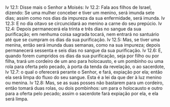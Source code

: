 lv 12.1: Disse mais o Senhor a Moisés:
lv 12.2: Fala aos filhos de Israel, dizendo: Se uma mulher conceber e tiver um menino, será imunda sete dias; assim como nos dias da impureza da sua enfermidade, será imunda.
lv 12.3: E no dia oitavo se circuncidará ao menino a carne do seu prepúcio.
lv 12.4: Depois permanecerá ela trinta e três dias no sangue da sua purificação; em nenhuma coisa sagrada tocará, nem entrará no santuário até que se cumpram os dias da sua purificação.
lv 12.5: Mas, se tiver uma menina, então será imunda duas semanas, como na sua impureza; depois permanecerá sessenta e seis dias no sangue da sua purificação.
lv 12.6: E, quando forem cumpridos os dias da sua purificação, seja por filho ou por filha, trará um cordeiro de um ano para holocausto, e um pombinho ou uma rola para oferta pelo pecado, à porta da tenda da revelação, o ao sacerdote,
lv 12.7: o qual o oferecerá perante o Senhor, e fará, expiação por ela; então ela será limpa do fluxo do seu sangue. Esta é a lei da que der à luz menino ou menina.
lv 12.8: Mas, se as suas posses não bastarem para um cordeiro, então tomará duas rolas, ou dois pombinhos: um para o holocausto e outro para a oferta pelo pecado; assim o sacerdote fará expiação por ela, e ela será limpa.
